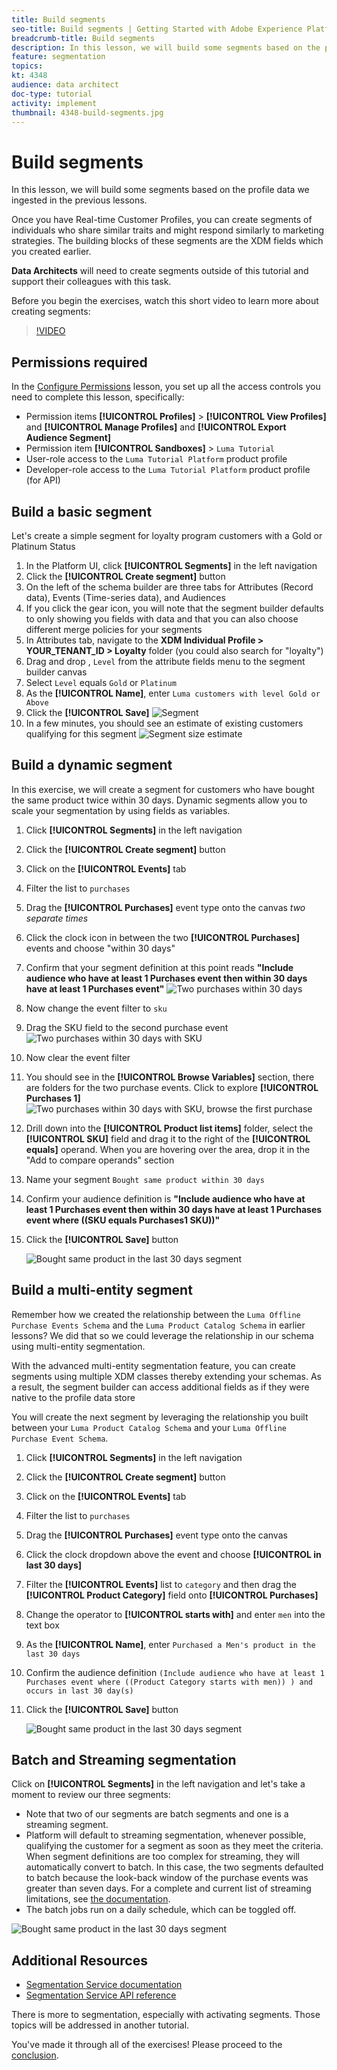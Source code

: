 ```yaml
---
title: Build segments
seo-title: Build segments | Getting Started with Adobe Experience Platform for Data Architects and Data Engineers
breadcrumb-title: Build segments
description: In this lesson, we will build some segments based on the profile data we have ingested in the previous lessons.
feature: segmentation
topics: 
kt: 4348
audience: data architect
doc-type: tutorial
activity: implement
thumbnail: 4348-build-segments.jpg
---
```


# Build segments

<!-- 30 min-->
In this lesson, we will build some segments based on the profile data we ingested in the previous lessons.

Once you have Real-time Customer Profiles, you can create segments of individuals who share similar traits and might respond similarly to marketing strategies. The building blocks of these segments are the XDM fields which you created earlier.

**Data Architects** will need to create segments outside of this tutorial and support their colleagues with this task.

Before you begin the exercises, watch this short video to learn more about creating segments:
>[!VIDEO](https://video.tv.adobe.com/v/27254?quality=12&learn=on)

## Permissions required

In the [Configure Permissions](configure-permissions.md) lesson, you set up all the access controls you need to complete this lesson, specifically:

* Permission items **[!UICONTROL Profiles]** > **[!UICONTROL View Profiles]** and **[!UICONTROL Manage Profiles]** and **[!UICONTROL Export Audience Segment]**
* Permission item **[!UICONTROL Sandboxes]** > `Luma Tutorial`
* User-role access to the `Luma Tutorial Platform` product profile
* Developer-role access to the `Luma Tutorial Platform` product profile (for API)

## Build a basic segment

Let's create a simple segment for loyalty program customers with a Gold or Platinum Status

1. In the Platform UI, click **[!UICONTROL Segments]** in the left navigation
1. Click the **[!UICONTROL Create segment]** button 
1. On the left of the schema builder are three tabs for Attributes (Record data), Events (Time-series data), and Audiences
1. If you click the gear icon, you will note that the segment builder defaults to only showing you fields with data and that you can also choose different merge policies for your segments
1. In Attributes tab, navigate to the **XDM Individual Profile > YOUR_TENANT_ID > Loyalty** folder (you could also search for "loyalty")
1. Drag and drop , `Level` from the attribute fields menu to the segment builder canvas 
1. Select `Level` equals `Gold` or `Platinum`
1. As the **[!UICONTROL Name]**, enter `Luma customers with level Gold or Above`
1. Click the **[!UICONTROL Save]**
   ![Segment](assets/segment-goldOrAbove.png)
1. In a few minutes, you should see an estimate of existing customers qualifying for this segment
   ![Segment size estimate](assets/segment-goldOrAbove-estimate.png)

<!--## Build a sequential segment-->

## Build a dynamic segment

In this exercise, we will create a segment for customers who have bought the same product twice within 30 days. Dynamic segments allow you to scale your segmentation by using fields as variables.

1. Click **[!UICONTROL Segments]** in the left navigation
1. Click the **[!UICONTROL Create segment]** button 
1. Click on the **[!UICONTROL Events]** tab
1. Filter the list to `purchases`
1. Drag the **[!UICONTROL Purchases]** event type onto the canvas _two separate times_
1. Click the clock icon in between the two **[!UICONTROL Purchases]** events and choose "within 30 days"
1. Confirm that your segment definition at this point reads **"Include audience who have at least 1 Purchases event then within 30 days have at least 1 Purchases event"**
   ![Two purchases within 30 days](assets/segment-twoPurchases.png)
1. Now change the event filter to `sku`
1. Drag the SKU field to the second purchase event
   ![Two purchases within 30 days with SKU](assets/segment-twoPurchases-addSku.png)
1. Now clear the event filter
1. You should see in the **[!UICONTROL Browse Variables]** section, there are folders for the two purchase events. Click to explore **[!UICONTROL Purchases 1]**   
   ![Two purchases within 30 days with SKU, browse the first purchase](assets/segment-twoPurchases-browsePurchaseOne.png)
1. Drill down into the **[!UICONTROL Product list items]** folder, select the **[!UICONTROL SKU]** field and drag it to the right of the **[!UICONTROL equals]** operand. When you are hovering over the area, drop it in the  "Add to compare operands" section
1. Name your segment `Bought same product within 30 days`
1. Confirm your audience definition is **"Include audience who have at least 1 Purchases event then within 30 days have at least 1 Purchases event where ((SKU equals Purchases1 SKU))"**
1. Click the **[!UICONTROL Save]** button

   ![Bought same product in the last 30 days segment](assets/segment-boughtSameProduct.png)

## Build a multi-entity segment

Remember how we created the relationship between the `Luma Offline Purchase Events Schema` and the `Luma Product Catalog Schema` in earlier lessons? We did that so we could leverage the relationship in our schema using multi-entity segmentation.

With the advanced multi-entity segmentation feature, you can create segments using multiple XDM classes thereby extending your schemas. As a result, the segment builder can access additional fields as if they were native to the profile data store

You will create the next segment by leveraging the relationship you built between your `Luma Product Catalog Schema` and your `Luma Offline Purchase Event Schema`.

1. Click **[!UICONTROL Segments]** in the left navigation
1. Click the **[!UICONTROL Create segment]** button 
1. Click on the **[!UICONTROL Events]** tab
1. Filter the list to `purchases`
1. Drag the **[!UICONTROL Purchases]** event type onto the canvas
1. Click the clock dropdown above the event and choose **[!UICONTROL in last 30 days]**
1. Filter the **[!UICONTROL Events]** list to `category` and then drag the **[!UICONTROL Product Category]** field onto **[!UICONTROL Purchases]**
1. Change the operator to **[!UICONTROL starts with]** and enter `men` into the text box
1. As the **[!UICONTROL Name]**, enter `Purchased a Men's product in the last 30 days`
1. Confirm the audience definition `(Include audience who have at least 1 Purchases event where ((Product Category starts with men)) ) and occurs in last 30 day(s)`
1. Click the **[!UICONTROL Save]** button

   ![Bought same product in the last 30 days segment](assets/segment-purchasedMens.png)

## Batch and Streaming segmentation

Click on **[!UICONTROL Segments]** in the left navigation and let's take a moment to review our three segments:

* Note that two of our segments are batch segments and one is a streaming segment. 
* Platform will default to streaming segmentation, whenever possible, qualifying the customer for a segment as soon as they meet the criteria. When segment definitions are too complex for streaming, they will automatically convert to batch. In this case, the two segments defaulted to batch because the look-back window of the purchase events was greater than seven days. For a complete and current list of streaming limitations, see [the documentation](https://docs.adobe.com/content/help/en/experience-platform/segmentation/ui/streaming-segmentation.html).
* The batch jobs run on a daily schedule, which can be toggled off.
  
![Bought same product in the last 30 days segment](assets/segment-review.png)

## Additional Resources

* [Segmentation Service documentation](https://docs.adobe.com/content/help/en/experience-platform/segmentation/home.html)
* [Segmentation Service API reference](https://www.adobe.io/apis/experienceplatform/home/api-reference.html#!acpdr/swagger-specs/segmentation.yaml)

There is more to segmentation, especially with activating segments. Those topics will be addressed in another tutorial.

You've made it through all of the exercises! Please proceed to the [conclusion](conclusion.md).